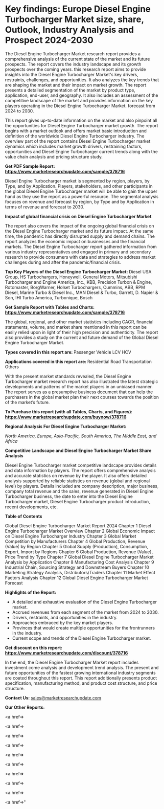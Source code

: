 # Key findings: Europe Diesel Engine Turbocharger Market size, share, Outlook, Industry Analysis and Prospect 2024-2030

The Diesel Engine Turbocharger Market research report provides a comprehensive analysis of the current state of the market and its future prospects. The report covers the industry landscape and its growth prospects over the coming years. this research report aims to provide insights into the Diesel Engine Turbocharger Market's key drivers, restraints, challenges, and opportunities. It also analyzes the key trends that are shaping the market and their impact on market growth. The report presents a detailed segmentation of the market by product type, application, end-user, and geography. It also includes an assessment of the competitive landscape of the market and provides information on the key players operating in the Diesel Engine Turbocharger Market. forecast from 2024 to 2030.

This report gives up-to-date information on the market and also pinpoint all the opportunities for Diesel Engine Turbocharger market growth. The report begins with a market outlook and offers market basic introduction and definition of the worldwide Diesel Engine Turbocharger industry. The overview part of the report contains Diesel Engine Turbocharger market dynamics which includes market growth drivers, restraining factors, opportunities and Diesel Engine Turbocharger current trends along with the value chain analysis and pricing structure study.

<strong><b>Get PDF Sample Report: <a href=https://www.marketresearchupdate.com/sample/378716>https://www.marketresearchupdate.com/sample/378716</a></b></strong>

Diesel Engine Turbocharger market is segmented by region, players, by Type, and by Application. Players, stakeholders, and other participants in the global Diesel Engine Turbocharger market will be able to gain the upper hand as they use the report as a powerful resource. The segmental analysis focuses on revenue and forecast by region, by Type and by Application in terms of revenue and forecast to 2030.

<strong><b>Impact of global financial crisis on Diesel Engine Turbocharger Market</b></strong>

The report also covers the impact of the ongoing global financial crisis on the Diesel Engine Turbocharger market and its future impact. At the same time, the pandemic has directly disrupted supply and demand chains. The report analyzes the economic impact on businesses and the financial markets. The Diesel Engine Turbocharger report gathered information from various industry representatives and engaged in primary and secondary research to provide consumers with data and strategies to address market challenges during and after the pandemic/financial crisis.

<strong><b>Top Key Players of the Diesel Engine Turbocharger Market:
</b></strong>Diesel USA Group, HS Turbochargers, Honeywell, General Motors, Mitsubishi Turbocharger and Engine America, Inc., KBB, Precision Turbon & Engine, Rotomaster, BorgWarner, Holset Turbochargers, Cummins, ABB, RPM Diesel, Marine Turbo & Diesel Inc., MAN Diesel & Turbo, Garrett, D. Napier & Son, IHI Turbo America, Turbonique, Bosch<strong><b>
</b></strong>

<strong><b>Get Sample Report with Tables and Charts: <a href=https://www.marketresearchupdate.com/sample/378716>https://www.marketresearchupdate.com/sample/378716</a></b></strong>

The global, regional, and other market statistics including CAGR, financial statements, volume, and market share mentioned in this report can be easily relied upon in light of their high precision and authenticity. The report also provides a study on the current and future demand of the Global Diesel Engine Turbocharger Market.

<strong><b>Types covered in this report are:
</b></strong>Passenger Vehicle
LCV
HCV<strong><b>
</b></strong>

<strong><b>Applications covered in this report are:
</b></strong>Residential
Road Transportation
Others<strong><b>
</b></strong>

With the present market standards revealed, the Diesel Engine Turbocharger market research report has also illustrated the latest strategic developments and patterns of the market players in an unbiased manner. The report serves as a presumptive business document that can help the purchasers in the global market plan their next courses towards the position of the market’s future.

<strong><b>To Purchase this report (with all Tables, Charts, and Figures): <a href=https://www.marketresearchupdate.com/buynow/378716>https://www.marketresearchupdate.com/buynow/378716</a></b></strong>

<strong><b>Regional Analysis For Diesel Engine Turbocharger Market:</b></strong>

<em><i>North America, Europe, Asia-Pacific, South America, The Middle East, and Africa</i></em>

<strong><b>Competitive Landscape and Diesel Engine Turbocharger Market Share Analysis</b></strong>

Diesel Engine Turbocharger market competitive landscape provides details and data information by players. The report offers comprehensive analysis and accurate statistics on revenue by the player. It also offers detailed analysis supported by reliable statistics on revenue (global and regional level) by players. Details included are company description, major business, company total revenue and the sales, revenue generated in Diesel Engine Turbocharger business, the date to enter into the Diesel Engine Turbocharger market, Diesel Engine Turbocharger product introduction, recent developments, etc.

<strong><b>Table of Contents</b></strong>

Global Diesel Engine Turbocharger Market Report 2024
Chapter 1 Diesel Engine Turbocharger Market Overview
Chapter 2 Global Economic Impact on Diesel Engine Turbocharger Industry
Chapter 3 Global Market Competition by Manufacturers
Chapter 4 Global Production, Revenue (Value) by Region
Chapter 5 Global Supply (Production), Consumption, Export, Import by Regions
Chapter 6 Global Production, Revenue (Value), Price Trend by Type
Chapter 7 Global Diesel Engine Turbocharger Market Analysis by Application
Chapter 8 Manufacturing Cost Analysis
Chapter 9 Industrial Chain, Sourcing Strategy and Downstream Buyers
Chapter 10 Marketing Strategy Analysis, Distributors/Traders
Chapter 11 Market Effect Factors Analysis
Chapter 12 Global Diesel Engine Turbocharger Market Forecast

<strong><b>Highlights of the Report:</b></strong>

- A detailed and exhaustive evaluation of the Diesel Engine Turbocharger market.
- Accrued revenues from each segment of the market from 2024 to 2030.
- Drivers, restraints, and opportunities in the industry.
- Approaches embraced by the key market players.
- Provinces that would create multiple opportunities for the frontrunners in the industry.
- Current scope and trends of the Diesel Engine Turbocharger market.

<strong><b>Get discount on this report: <a href=https://www.marketresearchupdate.com/discount/378716>https://www.marketresearchupdate.com/discount/378716</a></b></strong>

In the end, the Diesel Engine Turbocharger Market report includes investment come analysis and development trend analysis. The present and future opportunities of the fastest growing international industry segments are coated throughout this report. This report additionally presents product specification, manufacturing method, and product cost structure, and price structure.

<strong><b>Contact Us:
</b></strong>sales@marketresearchupdate.com

<strong>Our Other Reports:</strong>

<a href=></a>

<a href=></a>

<a href=></a>

<a href=></a>

<a href=></a>

<a href=></a>

<a href=></a>

<a href=></a>

<a href=></a>

<a href=></a>"
